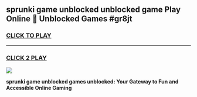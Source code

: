 
## sprunki game unblocked unblocked game Play Online 👋 Unblocked Games #gr8jt
<h3>
<a href="https://premium.freeplayer.one?title=sprunki_game_unblocked&ref=21F">CLICK TO PLAY</a></h3>
<hr>

<h3>
<a href="https://premium.freeplayer.one?title=sprunki_game_unblocked&ref=21F">CLICK 2 PLAY</a>
  
</h3>

<a href="https://premium.freeplayer.one?title=sprunki_game_unblocked&ref=21F/"><img src="https://clearcache.store/games.png"></a>


**sprunki game unblocked games unblocked: Your Gateway to Fun and Accessible Online Gaming**
